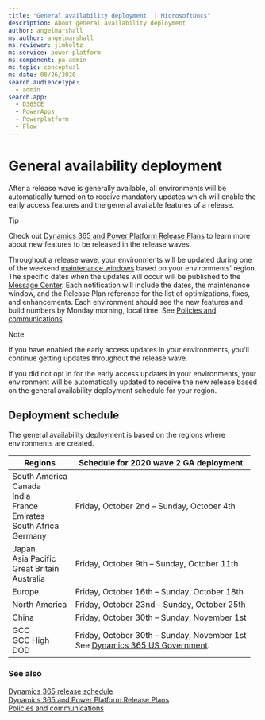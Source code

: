 ```yaml
---
title: "General availability deployment  | MicrosoftDocs"
description: About general availability deployment
author: angelmarshall
ms.author: angelmarshall
ms.reviewer: jimholtz
ms.service: power-platform
ms.component: pa-admin
ms.topic: conceptual
ms.date: 08/26/2020
search.audienceType: 
  - admin
search.app:
  - D365CE
  - PowerApps
  - Powerplatform
  - Flow
---
```

# General availability deployment 

After a release wave is generally available, all environments will be automatically turned on to receive mandatory updates which will enable the early access features and the general available features of a release.  

> [!TIP]
> Check out [Dynamics 365 and Power Platform Release Plans](https://docs.microsoft.com/dynamics365/release-plans/) to learn more about new features to be released in the release waves.   

Throughout a release wave, your environments will be updated during one of the weekend [maintenance windows](policies-communications.md#maintenance-timeline) based on your environments' region. The specific dates when the updates will occur will be published to the [Message Center](https://docs.microsoft.com/office365/admin/manage/message-center?view=o365-worldwide). Each notification will include the dates, the maintenance window, and the Release Plan reference for the list of optimizations, fixes, and enhancements. Each environment should see the new features and build numbers by Monday morning, local time. See [Policies and communications](policies-communications.md#scheduled-system-updates). 

> [!NOTE]
> If you have enabled the early access updates in your environments, you'll continue getting updates throughout the release wave.
>
>If you did not opt in for the early access updates in your environments, your environment will be automatically updated to receive the new release based on the general availability deployment schedule for your region.  

## Deployment schedule  

The general availability deployment is based on the regions where environments are created.

|Regions  |Schedule for 2020 wave 2 GA deployment|
|---------|---------|
|South America<br />Canada<br />India<br />France<br />Emirates<br />South Africa<br />Germany  |  Friday, October 2nd – Sunday, October 4th     |
|Japan<br />Asia Pacific<br />Great Britain<br />Australia   | Friday, October 9th – Sunday, October 11th      |
|Europe     | Friday, October 16th – Sunday, October 18th       |
|North America     |  Friday, October 23nd – Sunday, October 25th        |
|China | Friday, October 30th – Sunday, November 1st   |
|GCC<br />GCC High<br />DOD  | Friday, October 30th – Sunday, November 1st <br />See [Dynamics 365 US Government](microsoft-dynamics-365-government.md). |

### See also
[Dynamics 365 release schedule](https://docs.microsoft.com/dynamics365/get-started/release-schedule) <br />
[Dynamics 365 and Power Platform Release Plans ](https://docs.microsoft.com/dynamics365/release-plans/) <br />
[Policies and communications ](policies-communications.md)

